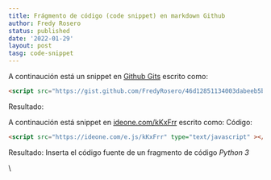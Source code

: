 ```yaml
---
title: Frágmento de código (code snippet) en markdown Github
author: Fredy Rosero
status: published
date: '2022-01-29'
layout: post
tasg: code-snippet
---
```


A continaución está un snippet en [Github Gits](https://gist.github.com/FredyRosero/46d12851134003dabeeb5b56d389e69f) escrito como:
```html
<script src="https://gist.github.com/FredyRosero/46d12851134003dabeeb5b56d389e69f.js"></script>
```
Resultado:
<script src="https://gist.github.com/FredyRosero/46d12851134003dabeeb5b56d389e69f.js"></script>


A continaución está snippet en [ideone.com/kKxFrr](https://ideone.com/kKxFrr) escrito como:
Código:
```html
<script src="https://ideone.com/e.js/kKxFrr" type="text/javascript" ></script>
```
Resultado:
Inserta el código fuente de un fragmento de código *Python 3*
<script src="https://ideone.com/e.js/kKxFrr" type="text/javascript" ></script>

\
